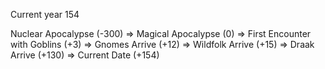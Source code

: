 Current year 154

Nuclear Apocalypse (-300) => Magical Apocalypse (0) => First Encounter with Goblins (+3) => Gnomes Arrive (+12) => Wildfolk Arrive (+15) => Draak Arrive (+130) => Current Date (+154)